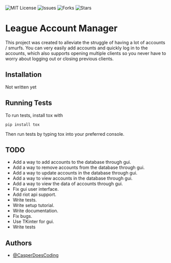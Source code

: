 ![MIT License](https://img.shields.io/github/license/CasperDoesCoding/lol-account-manager)
![Issues](https://img.shields.io/github/issues/CasperDoesCoding/lol-account-manager)
![Forks](https://img.shields.io/github/forks/CasperDoesCoding/lol-account-manager)
![Stars](https://img.shields.io/github/stars/CasperDoesCoding/lol-account-manager)

# League Account Manager

This project was created to alleviate the struggle of having a lot of accounts / smurfs.
You can very easily add accounts and quickly log in to the accounts, which also supports opening multiple
clients so you never have to worry about logging out or closing previous clients.
## Installation

Not written yet
## Running Tests

To run tests, install tox with
```
pip install tox
```
Then run tests by typing tox into your preferred console.
## TODO

* Add a way to add accounts to the database through gui.
* Add a way to remove accounts from the database through gui.
* Add a way to update accounts in the database through gui.
* Add a way to view accounts in the database through gui.
* Add a way to view the data of accounts through gui.
* Fix gui user interface.
* Add riot api support.
* Write tests.
* Write setup tutorial.
* Write documentation.
* Fix bugs.
* Use TKinter for gui.
* Write tests

## Authors

- [@CasperDoesCoding](https://www.github.com/CasperDoesCoding)
